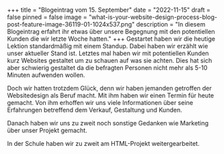 +++
title = "Blogeintrag vom 15. September"
date = "2022-11-15"
draft = false
pinned = false
image = "what-is-your-website-design-process-blog-post-feature-image-36119-01-1024x537.png"
description = "In diesem Blogeintrag erfahrt ihr etwas über unsere Begegnung mit den potentiellen Kunden die wir letzte Woche hatten."
+++
Gestartet haben wir die heutige Lektion standardmäßig mit einem Standup. Dabei haben wir erzählt wie unser aktueller Stand ist. Letztes mal haben wir mit potentiellen Kunden kurz Websites gestaltet um zu schauen auf was sie achten. Dies hat sich aber schwierig gestaltet da die befragten Personen nicht mehr als 5-10 Minuten aufwenden wollen. 

Doch wir hatten trotzdem Glück, denn wir haben jemanden getroffen der Websitedesign als Beruf macht. Mit ihm haben wir einen Termin für heute gemacht. Von ihm erhoffen wir uns viele Informationen über seine Erfahrungen betreffend dem Verkauf, Gestaltung und Kunden.

Danach haben wir uns zu zweit noch sonstige Gedanken wie Marketing über unser Projekt gemacht.

I﻿n der Schule haben wir zu zweit am HTML-Projekt weitergearbeitet.